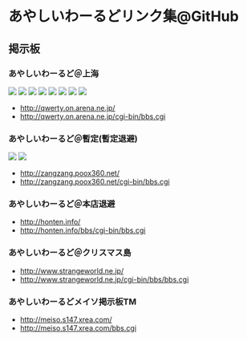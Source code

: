 # あやしいわーるどリンク集@GitHub

## 掲示板

### あやしいわーるど＠上海
![](http://qwerty.on.arena.ne.jp/misao074707.gif) ![](http://qwerty.on.arena.ne.jp/misao050811.gif) ![](http://qwerty.on.arena.ne.jp/misao080901.gif) ![](http://qwerty.on.arena.ne.jp/qwup5577.gif) ![](http://qwerty.on.arena.ne.jp/qwup5336.gif) ![](http://qwerty.on.arena.ne.jp/qwup5304.gif) ![](http://qwerty.on.arena.ne.jp/misao010568.gif)  ![](http://qwerty.on.arena.ne.jp/misao013791.gif)
- http://qwerty.on.arena.ne.jp/
- http://qwerty.on.arena.ne.jp/cgi-bin/bbs.cgi

### あやしいわーるど＠暫定(暫定退避)
![](http://zangzang.poox360.net/tutu0210.gif) ![](http://zangzang.poox360.net/tutu0209.gif)
- http://zangzang.poox360.net/
- http://zangzang.poox360.net/cgi-bin/bbs.cgi

### あやしいわーるど＠本店退避
- http://honten.info/
- http://honten.info/bbs/cgi-bin/bbs.cgi

### あやしいわーるど＠クリスマス島
- http://www.strangeworld.ne.jp/
- http://www.strangeworld.ne.jp/cgi-bin/bbs/bbs.cgi

### あやしいわーるどメイソ掲示板TM
- http://meiso.s147.xrea.com/
- http://meiso.s147.xrea.com/bbs.cgi
